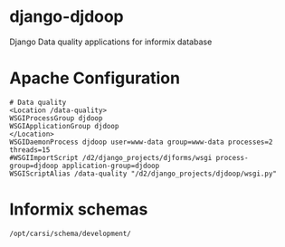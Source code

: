 django-djdoop
==============

Django Data quality applications for informix database 

# Apache Configuration

    # Data quality
    <Location /data-quality>
    WSGIProcessGroup djdoop
    WSGIApplicationGroup djdoop
    </Location>
    WSGIDaemonProcess djdoop user=www-data group=www-data processes=2 threads=15
    #WSGIImportScript /d2/django_projects/djforms/wsgi process-group=djdoop application-group=djdoop
    WSGIScriptAlias /data-quality "/d2/django_projects/djdoop/wsgi.py"

# Informix schemas

    /opt/carsi/schema/development/

